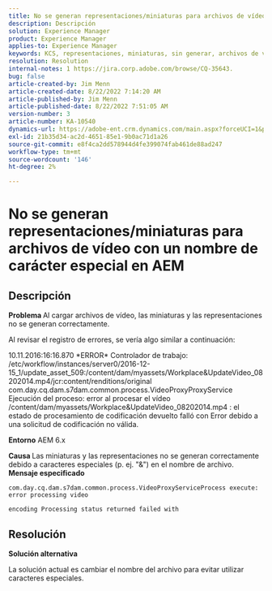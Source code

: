 ```yaml
---
title: No se generan representaciones/miniaturas para archivos de vídeo con un nombre de carácter especial en AEM
description: Descripción
solution: Experience Manager
product: Experience Manager
applies-to: Experience Manager
keywords: KCS, representaciones, miniaturas, sin generar, archivos de vídeo, carácter especial, nombre, AEM, Adobe Experience Manager
resolution: Resolution
internal-notes: 1 https://jira.corp.adobe.com/browse/CQ-35643.
bug: false
article-created-by: Jim Menn
article-created-date: 8/22/2022 7:14:20 AM
article-published-by: Jim Menn
article-published-date: 8/22/2022 7:51:05 AM
version-number: 3
article-number: KA-10540
dynamics-url: https://adobe-ent.crm.dynamics.com/main.aspx?forceUCI=1&pagetype=entityrecord&etn=knowledgearticle&id=75806a09-ea21-ed11-b83e-0022480866ad
exl-id: 21b35d34-ac2d-4651-85e1-9b0ac71d1a26
source-git-commit: e8f4ca2dd578944d4fe399074fab461de88ad247
workflow-type: tm+mt
source-wordcount: '146'
ht-degree: 2%

---
```


# No se generan representaciones/miniaturas para archivos de vídeo con un nombre de carácter especial en AEM

## Descripción


<b>Problema </b>
Al cargar archivos de vídeo, las miniaturas y las representaciones no se generan correctamente.

Al revisar el registro de errores, se vería algo similar a continuación:

10.11.2016:16:16.870 \*ERROR\* Controlador de trabajo: /etc/workflow/instances/server0/2016-12-15_1/update_asset_509:/content/dam/myassets/Workplace&amp;UpdateVideo_08202014.mp4/jcr:content/renditions/original com.day.cq.dam.s7dam.common.process.VideoProxyProxyService Ejecución del proceso: error al procesar el vídeo /content/dam/myassets/Workplace&amp;UpdateVideo_08202014.mp4 : el estado de procesamiento de codificación devuelto falló con Error debido a una solicitud de codificación no válida.

<b>Entorno</b>
AEM 6.x

<b>Causa </b>
Las miniaturas y las representaciones no se generan correctamente debido a caracteres especiales (p. ej. &quot;&amp;&quot;) en el nombre de archivo.
 
<b>Mensaje especificado</b>


```
com.day.cq.dam.s7dam.common.process.VideoProxyServiceProcess execute: error processing video

encoding Processing status returned failed with
```



## Resolución


<b>Solución alternativa</b>

La solución actual es cambiar el nombre del archivo para evitar utilizar caracteres especiales.
